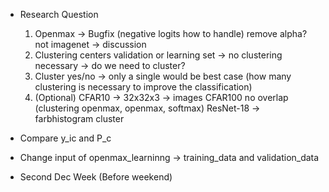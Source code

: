 - Research Question
    1. Openmax -> Bugfix (negative logits how to handle) remove alpha? not imagenet -> discussion
    2. Clustering centers validation or learning set -> no clustering necessary -> do we need to cluster?
    3. Cluster yes/no -> only a single would be best case (how many clustering is necessary to improve the classification)
    4. (Optional) CFAR10 -> 32x32x3 -> images CFAR100 no overlap (clustering openmax, openmax, softmax) ResNet-18 -> farbhistogram cluster

- Compare y_ic and P_c
- Change input of openmax_learninng -> training_data and validation_data
- Second Dec Week (Before weekend)